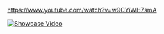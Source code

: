https://www.youtube.com/watch?v=w9CYiWH7smA

[![Showcase Video](https://img.youtube.com/vi/w9CYiWH7smA/0.jpg)](https://www.youtube.com/watch?v=w9CYiWH7smA)
